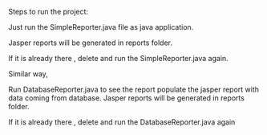 Steps to run the project:

Just run the SimpleReporter.java file as java application.

Jasper reports will be generated in reports folder.

If it is already there , delete and run the SimpleReporter.java again.


Similar way,

Run DatabaseReporter.java to see the report populate the jasper report 
with data coming from database.
Jasper reports will be generated in reports folder.

If it is already there , delete and run the DatabaseReporter.java again

